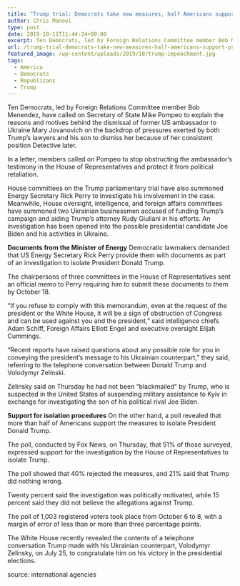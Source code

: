 ```yaml
---
title: "Trump trial: Democrats take new measures, half Americans support president impeachment"
author: Chris Manoel
type: post
date: 2019-10-11T11:44:24+00:00
excerpt: Ten Democrats, led by Foreign Relations Committee member Bob Menendez, have called on Secretary of State Mike Pompeo to explain the reasons and motives behind the dismissal of former US ambassador to Ukraine Mary Jovanovich
url: /trump-trial-democrats-take-new-measures-half-americans-support-president-impeachment/
featured_image: /wp-content/uploads/2019/10/trump-impeachment.jpg
tags:
  - America
  - Democrats
  - Republicans
  - Trump
---
```


  Ten Democrats, led by Foreign Relations Committee member Bob Menendez, have called on Secretary of State Mike Pompeo to explain the reasons and motives behind the dismissal of former US ambassador to Ukraine Mary Jovanovich on the backdrop of pressures exerted by both Trump&#8217;s lawyers and his son to dismiss her because of her consistent position Detective later.



  In a letter, members called on Pompeo to stop obstructing the ambassador&#8217;s testimony in the House of Representatives and protect it from political retaliation.



  House committees on the Trump parliamentary trial have also summoned Energy Secretary Rick Perry to investigate his involvement in the case. Meanwhile, House oversight, intelligence, and foreign affairs committees have summoned two Ukrainian businessmen accused of funding Trump&#8217;s campaign and aiding Trump&#8217;s attorney Rudy Giuliani in his efforts. An investigation has been opened into the possible presidential candidate Joe Biden and his activities in Ukraine.



  **Documents from the Minister of Energy** Democratic lawmakers demanded that US Energy Secretary Rick Perry provide them with documents as part of an investigation to isolate President Donald Trump.



  The chairpersons of three committees in the House of Representatives sent an official memo to Perry requiring him to submit these documents to them by October 18.



  &#8220;If you refuse to comply with this memorandum, even at the request of the president or the White House, it will be a sign of obstruction of Congress and can be used against you and the president,&#8221; said intelligence chiefs Adam Schiff, Foreign Affairs Elliott Engel and executive oversight Elijah Cummings.



  &#8220;Recent reports have raised questions about any possible role for you in conveying the president&#8217;s message to his Ukrainian counterpart,&#8221; they said, referring to the telephone conversation between Donald Trump and Volodymyr Zelinski.



  Zelinsky said on Thursday he had not been &#8220;blackmailed&#8221; by Trump, who is suspected in the United States of suspending military assistance to Kyiv in exchange for investigating the son of his political rival Joe Biden.



  **Support for isolation procedures** On the other hand, a poll revealed that more than half of Americans support the measures to isolate President Donald Trump.



  The poll, conducted by Fox News, on Thursday, that 51% of those surveyed, expressed support for the investigation by the House of Representatives to isolate Trump.



  The poll showed that 40% rejected the measures, and 21% said that Trump did nothing wrong.



  Twenty percent said the investigation was politically motivated, while 15 percent said they did not believe the allegations against Trump.



  The poll of 1,003 registered voters took place from October 6 to 8, with a margin of error of less than or more than three percentage points.



  The White House recently revealed the contents of a telephone conversation Trump made with his Ukrainian counterpart, Volodymyr Zelinsky, on July 25, to congratulate him on his victory in the presidential elections.


source: international agencies

